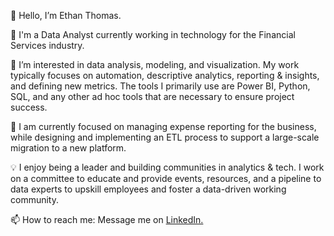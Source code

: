 
👋 Hello, I’m Ethan Thomas.

💼 I'm a Data Analyst currently working in technology for the Financial Services industry.

👀 I’m interested in data analysis, modeling, and visualization. My work typically focuses on automation, descriptive analytics, reporting & insights, and defining new metrics. The tools I primarily use are Power BI, Python, SQL, and any other ad hoc tools that are necessary to ensure project success.

🌱 I am currently focused on managing expense reporting for the business, while designing and implementing an ETL process to support a large-scale migration to a new platform.

💡 I enjoy being a leader and building communities in analytics & tech. I work on a committee to educate and provide events, resources, and a pipeline to data experts to upskill employees and foster a data-driven working community.

📫 How to reach me: Message me on [LinkedIn.]([url](https://www.linkedin.com/in/ethan-thomas-422b05179/))
